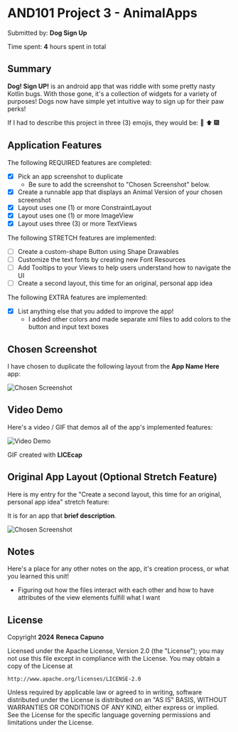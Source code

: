 <!-- (This is a comment) INSTRUCTIONS: Go through this page and fill out any **bolded** entries with their correct values.-->

# AND101 Project 3 - AnimalApps

Submitted by: **Dog Sign Up**

Time spent: **4** hours spent in total

## Summary

**Dog! Sign UP!** is an android app that was riddle with some pretty nasty Kotlin bugs.  With those gone, it's a collection of widgets for a variety of purposes!  Dogs now have simple yet intuitive way to sign up for their paw perks!

If I had to describe this project in three (3) emojis, they would be: 🧠 ⬆️ 🎆

## Application Features

<!-- (This is a comment) Please be sure to change the [ ] to [x] for any features you completed.  If a feature is not checked [x], you might miss the points for that item! -->

The following REQUIRED features are completed:

- [x] Pick an app screenshot to duplicate
  - Be sure to add the screenshot to "Chosen Screenshot" below.
- [x] Create a runnable app that displays an Animal Version of your chosen screenshot
- [x] Layout uses one (1) or more ConstraintLayout
- [x] Layout uses one (1) or more ImageView
- [x] Layout uses three (3) or more TextViews

The following STRETCH features are implemented:

- [ ] Create a custom-shape Button using Shape Drawables
- [ ] Customize the text fonts by creating new Font Resources
- [ ] Add Tooltips to your Views to help users understand how to navigate the UI
- [ ] Create a second layout, this time for an original, personal app idea

The following EXTRA features are implemented:

- [x] List anything else that you added to improve the app!
  -  I added other colors and made separate xml files to add colors to the button and input text boxes

## Chosen Screenshot

I have chosen to duplicate the following layout from the **App Name Here** app:

<img src='https://cdn.designvault.io/media/20230109205844/image-27.jpg' title='Chosen Screenshot' width='' alt='Chosen Screenshot' />

## Video Demo

Here's a video / GIF that demos all of the app's implemented features:

<img src='https://i.imgur.com/ZqXya5P.gif' title='Video Demo' width='' alt='Video Demo' />

GIF created with **LICEcap**

<!-- Recommended tools:
- [Kap](https://getkap.co/) for macOS
- [ScreenToGif](https://www.screentogif.com/) for Windows
- [peek](https://github.com/phw/peek) for Linux. -->

## Original App Layout (Optional Stretch Feature)

Here is my entry for the "Create a second layout, this time for an original, personal app idea" stretch feature:

It is for an app that **brief description**.

<img src='http://example.com/link/to/your/image.png' title='Chosen Screenshot' width='' alt='Chosen Screenshot' />

## Notes

Here's a place for any other notes on the app, it's creation process, or what you learned this unit!
- Figuring out how the files interact with each other and how to have attributes of the view elements fulfill what I want

## License

Copyright **2024** **Reneca Capuno**

Licensed under the Apache License, Version 2.0 (the "License");
you may not use this file except in compliance with the License.
You may obtain a copy of the License at

    http://www.apache.org/licenses/LICENSE-2.0

Unless required by applicable law or agreed to in writing, software
distributed under the License is distributed on an "AS IS" BASIS,
WITHOUT WARRANTIES OR CONDITIONS OF ANY KIND, either express or implied.
See the License for the specific language governing permissions and
limitations under the License.
